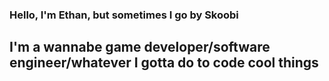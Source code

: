 ### Hello, I'm Ethan, but sometimes I go by Skoobi
## I'm a wannabe game developer/software engineer/whatever I gotta do to code cool things